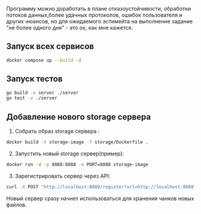 Программу можно доработать в плане отказоустойчивости, обработки потоков данных,более удачных протоколов, ошибок пользователя и других нюансов, но для ожидаемого эстимейта на выполнение задание "не более одного дня" - это ок, как мне кажется.

## Запуск всех сервисов

```bash
docker compose up --build -d
```
## Запуск тестов

```bash
go build -o server ./server
go test -v ./server
```

## Добавление нового storage сервера

1. Собрать образ storage сервера :
```bash
docker build -t storage-image -f storage/Dockerfile .
```

2. Запустить новый storage сервер(пример):
```bash
docker run -d -p 8088:8088 -e PORT=8088 storage-image
```

3. Зарегистрировать сервер через API:
```bash
curl -X POST "http://localhost:8080/register?url=http://localhost:8088"
```

Новый сервер сразу начнет использоваться для хранения чанков новых файлов.
